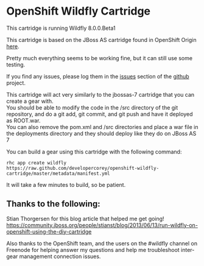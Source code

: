 # OpenShift Wildfly Cartridge

This cartridge is running Wildfly 8.0.0.Beta1

This cartridge is based on the JBoss AS cartridge found in OpenShift Origin [here](https://github.com/openshift/origin-server/tree/master/cartridges/openshift-origin-cartridge-jbossas).  

Pretty much everything seems to be working fine, but it can still use some testing.  

If you find any issues, please log them in the [issues](https://github.com/developercorey/openshift-wildfly-cartridge/issues) section of the [github](https://github.com/developercorey/openshift-wildfly-cartridge) project.  

This cartridge will act very similarly to the jbossas-7 cartridge that you can create a gear with.  
You should be able to modify the code in the /src directory of the git repository, and do a git add, git commit, and git push and have it deployed as ROOT.war.  
You can also remove the pom.xml and /src directories and place a war file in the deployments directory and they should deploy like they do on JBoss AS 7  


You can build a gear using this cartridge with the following command:

	rhc app create wildfly https://raw.github.com/developercorey/openshift-wildfly-cartridge/master/metadata/manifest.yml
	
It will take a few minutes to build, so be patient.


## Thanks to the following:
Stian Thorgersen for this blog article that helped me get going!
https://community.jboss.org/people/stianst/blog/2013/06/13/run-wildfly-on-openshift-using-the-diy-cartridge

Also thanks to the OpenShift team, and the users on the #wildfly channel on Freenode for helping answer my questions and help me troubleshoot inter-gear management connection issues.


